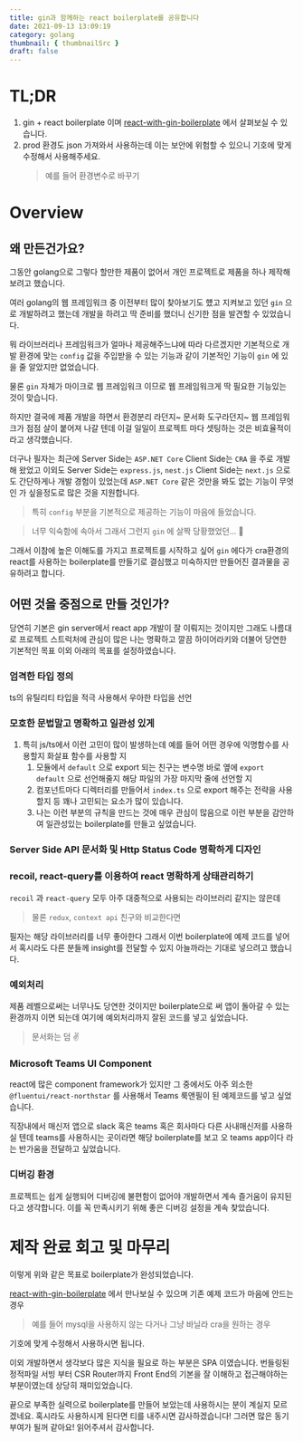 ```yaml
---
title: gin과 함께하는 react boilerplate를 공유합니다
date: 2021-09-13 13:09:19
category: golang
thumbnail: { thumbnailSrc }
draft: false
---
```


# TL;DR

1. gin + react boilerplate 이며 [react-with-gin-boilerplate](https://github.com/parkgang/react-with-gin-boilerplate) 에서 살펴보실 수 있습니다.
1. prod 환경도 json 가져와서 사용하는데 이는 보안에 위험할 수 있으니 기호에 맞게 수정해서 사용해주세요.
   > 예를 들어 환경변수로 바꾸기

# Overview

## 왜 만든건가요?

그동안 golang으로 그렇다 할만한 제품이 없어서 개인 프로젝트로 제품을 하나 제작해보려고 했습니다.

여러 golang의 웹 프레임워크 중 이전부터 많이 찾아보기도 헀고 지켜보고 있던 `gin` 으로 개발하려고 했는데 개발을 하려고 딱 준비를 했더니 신기한 점을 발견할 수 있었습니다.

뭐 라이브러리나 프레임워크가 얼마나 제공해주느냐에 따라 다르겠지만 기본적으로 개발 환경에 맞는 `config` 값을 주입받을 수 있는 기능과 같이 기본적인 기능이 `gin` 에 있을 줄 알았지만 없었습니다.

물론 `gin` 자체가 마이크로 웹 프레임워크 이므로 웹 프레임워크게 딱 필요한 기능있는 것이 맞습니다.

하지만 결국에 제품 개발을 하면서 환경분리 라던지~ 문서화 도구라던지~ 웹 프레임워크가 점점 살이 붙어져 나갈 텐데 이걸 일일이 프로젝트 마다 셋팅하는 것은 비효율적이라고 생각했습니다.

더구나 필자는 최근에 Server Side는 `ASP.NET Core` Client Side는 `CRA` 을 주로 개발해 왔었고 이외도 Server Side는 `express.js`, `nest.js` Client Side는 `next.js` 으로도 간단하게나 개발 경험이 있었는데 `ASP.NET Core` 같은 것만을 봐도 없는 기능이 무엇인 가 싶을정도로 많은 것을 지원합니다.

> 특히 `config` 부분을 기본적으로 제공하는 기능이 마음에 들었습니다.

> 너무 익숙함에 속아서 그래서 그런지 `gin` 에 살짝 당황했었던... 🥲

그래서 이참에 높은 이해도를 가지고 프로젝트를 시작하고 싶어 `gin` 에다가 cra환경의 react를 사용하는 boilerplate를 만들기로 결심했고 미숙하지만 만들어진 결과물을 공유하려고 합니다.

## 어떤 것을 중점으로 만들 것인가?

당연히 기본은 gin server에서 react app 개발이 잘 이뤄지는 것이지만 그래도 나름대로 프로젝트 스트럭처에 관심이 많은 나는 명확하고 깔끔 하이어라키와 더불어 당연한 기본적인 목표 이외 아래의 목표를 설정하였습니다.

### 엄격한 타입 정의

ts의 유틸리티 타입을 적극 사용해서 우아한 타입을 선언

### 모호한 문법말고 명확하고 일관성 있게

1. 특히 js/ts에서 이런 고민이 많이 발생하는데 예를 들어 어떤 경우에 익명함수를 사용할지 화살표 함수를 사용할 지
   1. 모듈에서 `default` 으로 export 되는 친구는 변수명 바로 옆에 `export default` 으로 선언해줄지 해당 파일의 가장 마지막 줄에 선언할 지
   1. 컴포넌트마다 디렉터리를 만들어서 `index.ts` 으로 export 해주는 전략을 사용할지 등 꽤나 고민되는 요소가 많이 있습니다.
   1. 나는 이런 부분의 규칙을 만드는 것에 매우 관심이 많음으로 이런 부분을 감안하여 일관성있는 boilerplate를 만들고 싶었습니다.

### Server Side API 문서화 및 Http Status Code 명확하게 디자인

### recoil, react-query를 이용하여 react 명확하게 상태관리하기

`recoil` 과 `react-query` 모두 아주 대중적으로 사용되는 라이브러리 같지는 않은데

> 물론 `redux`, `context api` 친구와 비교한다면

필자는 해당 라이브러리를 너무 좋아한다 그래서 이번 boilerplate에 예제 코드를 넣어서 혹시라도 다른 분들께 insight를 전달할 수 있지 아늘까라는 기대로 넣으려고 했습니다.

### 예외처리

제품 레벨으로써는 너무나도 당연한 것이지만 boilerplate으로 써 앱이 돌아갈 수 있는 환경까지 이면 되는데 여기에 예외처리까지 잘된 코드를 넣고 싶었습니다.

> 문서화는 덤 ✌️

### Microsoft Teams UI Component

react에 많은 component framework가 있지만 그 중에서도 아주 외소한 `@fluentui/react-northstar` 를 사용해서 Teams 룩앤필이 된 예제코드를 넣고 싶었습니다.

직장내에서 매신저 앱으로 slack 혹은 teams 혹은 회사마다 다른 사내매신저를 사용하실 텐데 teams를 사용하시는 곳이라면 해당 boilerplate를 보고 오 teams app이다 라는 반가움을 전달하고 싶었습니다.

### 디버깅 환경

프로젝트는 쉽게 실행되어 디버깅에 불편함이 없어야 개발하면서 계속 즐거움이 유지된다고 생각합니다. 이를 꼭 만족시키기 위해 좋은 디버깅 설정을 계속 찾았습니다.

# 제작 완료 회고 및 마무리

이렇게 위와 같은 목표로 boilerplate가 완성되었습니다.

[react-with-gin-boilerplate](https://github.com/parkgang/react-with-gin-boilerplate) 에서 만나보실 수 있으며 기존 예제 코드가 마음에 안드는 경우

> 예를 들어 mysql을 사용하지 않는 다거나 그냥 바닐라 cra을 원하는 경우

기호에 맞게 수정해서 사용하시면 됩니다.

이외 개발하면서 생각보다 많은 지식을 필요로 하는 부분은 SPA 이였습니다. 번들링된 정적파일 서빙 부터 CSR Router까지 Front End의 기본을 잘 이해하고 접근해야하는 부분이였는데 상당히 재미있었습니다.

끝으로 부족한 실력으로 boilerplate를 만들어 보았는데 사용하시는 분이 계실지 모르겠네요. 혹시라도 사용하시게 된다면 티를 내주시면 감사하겠습니다! 그러면 많은 동기부여가 될꺼 같아요! 읽어주셔서 감사합니다.
